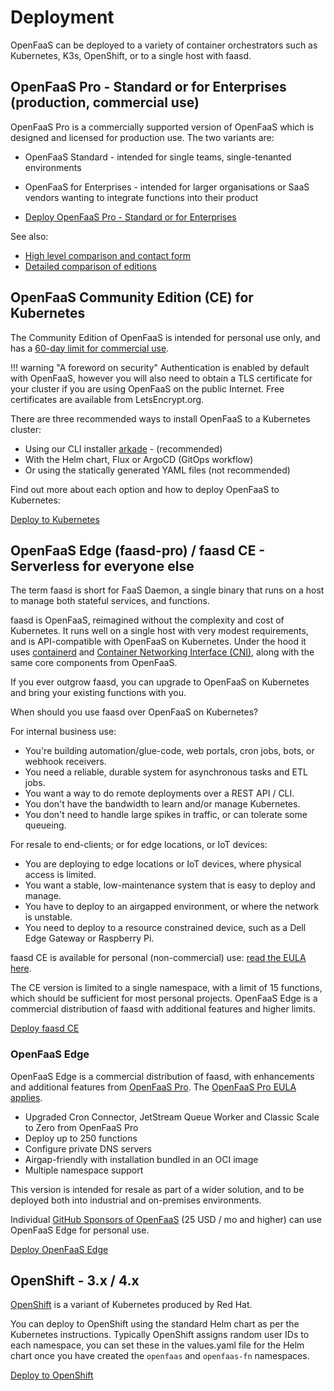 # Deployment

OpenFaaS can be deployed to a variety of container orchestrators such as Kubernetes, K3s, OpenShift, or to a single host with faasd.

## OpenFaaS Pro - Standard or for Enterprises (production, commercial use)

OpenFaaS Pro is a commercially supported version of OpenFaaS which is designed and licensed for production use. The two variants are:

* OpenFaaS Standard - intended for single teams, single-tenanted environments
* OpenFaaS for Enterprises - intended for larger organisations or SaaS vendors wanting to integrate functions into their product

* [Deploy OpenFaaS Pro - Standard or for Enterprises](/deployment/pro)

See also:

* [High level comparison and contact form](https://openfaas.com/pricing)
* [Detailed comparison of editions](https://docs.openfaas.com/openfaas-pro/introduction/)

## OpenFaaS Community Edition (CE) for Kubernetes

The Community Edition of OpenFaaS is intended for personal use only, and has a [60-day limit for commercial use](https://github.com/openfaas/faas/blob/master/EULA.md).

!!! warning "A foreword on security"
    Authentication is enabled by default with OpenFaaS, however you will also need to obtain a TLS certificate for your cluster if you are using OpenFaaS on the public Internet. Free certificates are available from LetsEncrypt.org.

There are three recommended ways to install OpenFaaS to a Kubernetes cluster:

* Using our CLI installer [arkade](https://arkade.dev/) - (recommended)
* With the Helm chart, Flux or ArgoCD (GitOps workflow)
* Or using the statically generated YAML files (not recommended)

Find out more about each option and how to deploy OpenFaaS to Kubernetes:

[Deploy to Kubernetes](/deployment/kubernetes/)

## OpenFaaS Edge (faasd-pro) / faasd CE - Serverless for everyone else

The term faas`d` is short for FaaS Daemon, a single binary that runs on a host to manage both stateful services, and functions.

faasd is OpenFaaS, reimagined without the complexity and cost of Kubernetes. It runs well on a single host with very modest requirements, and is API-compatible with OpenFaaS on Kubernetes. Under the hood it uses [containerd](https://containerd.io/) and [Container Networking Interface (CNI)](https://github.com/containernetworking/cni), along with the same core components from OpenFaaS.

If you ever outgrow faasd, you can upgrade to OpenFaaS on Kubernetes and bring your existing functions with you.

When should you use faasd over OpenFaaS on Kubernetes?

For internal business use:

* You're building automation/glue-code, web portals, cron jobs, bots, or webhook receivers.
* You need a reliable, durable system for asynchronous tasks and ETL jobs.
* You want a way to do remote deployments over a REST API / CLI.
* You don't have the bandwidth to learn and/or manage Kubernetes.
* You don't need to handle large spikes in traffic, or can tolerate some queueing.

For resale to end-clients; or for edge locations, or IoT devices:

* You are deploying to edge locations or IoT devices, where physical access is limited.
* You want a stable, low-maintenance system that is easy to deploy and manage.
* You have to deploy to an airgapped environment, or where the network is unstable.
* You need to deploy to a resource constrained device, such as a Dell Edge Gateway or Raspberry Pi.

faasd CE is available for personal (non-commercial) use: [read the EULA here](https://github.com/openfaas/faasd/blob/master/EULA.md).

The CE version is limited to a single namespace, with a limit of 15 functions, which should be sufficient for most personal projects. OpenFaaS Edge is a commercial distribution of faasd with additional features and higher limits.

[Deploy faasd CE](/deployment/edge.md)

### OpenFaaS Edge

OpenFaaS Edge is a commercial distribution of faasd, with enhancements and additional features from [OpenFaaS Pro](/openfaas-pro/introduction). The [OpenFaaS Pro EULA applies](https://github.com/openfaas/faas/blob/master/pro/EULA.md).

* Upgraded Cron Connector, JetStream Queue Worker and Classic Scale to Zero from OpenFaaS Pro
* Deploy up to 250 functions
* Configure private DNS servers
* Airgap-friendly with installation bundled in an OCI image
* Multiple namespace support

This version is intended for resale as part of a wider solution, and to be deployed both into industrial and on-premises environments.

Individual [GitHub Sponsors of OpenFaaS](https://github.com/sponsors/openfaas) (25 USD / mo and higher) can use OpenFaaS Edge for personal use.

[Deploy OpenFaaS Edge](/deployment/edge.md)

## OpenShift - 3.x / 4.x

[OpenShift](https://www.redhat.com/en/technologies/cloud-computing/openshift) is a variant of Kubernetes produced by Red Hat.

You can deploy to OpenShift using the standard Helm chart as per the Kubernetes instructions. Typically OpenShift assigns random user IDs to each namespace, you can set these in the values.yaml file for the Helm chart once you have created the `openfaas` and `openfaas-fn` namespaces.

[Deploy to OpenShift](/deployment/openshift/)


